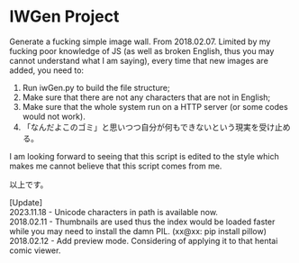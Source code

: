 # IWGen Project
Generate a fucking simple image wall. From 2018.02.07.
Limited by my fucking poor knowledge of JS (as well as broken English, thus you may cannot understand what I am saying), every time that new images are added, you need to:
1. Run iwGen.py to build the file structure;
2. Make sure that there are not any characters that are not in English;
3. Make sure that the whole system run on a HTTP server (or some codes would not work).
4. 「なんだよこのゴミ」と思いつつ自分が何もできないという現実を受け止める。

I am looking forward to seeing that this script is edited to the style which makes me cannot believe that this script comes from me.

以上です。

[Update]  
2023.11.18 - Unicode characters in path is available now.  
2018.02.11 - Thumbnails are used thus the index would be loaded faster while you may need to install the damn PIL. (xx@xx: pip install pillow)  
2018.02.12 - Add preview mode. Considering of applying it to that hentai comic viewer.
